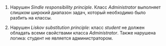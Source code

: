 1. Нарушен *Sindle responsibility principle*. Класс *Administrator* выполняет слишком широкий диапазон задач, который необходимо было разбить на классы.

2. Нарушен *Liskov substitution principle*: класс *student* не должен обладать всеми свойствами класса *Administrator*. Также нарушена логика: студент не является администратором. 


```python

```
